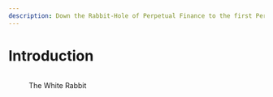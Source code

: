 ```yaml
---
description: Down the Rabbit-Hole of Perpetual Finance to the first Perpetual AMM
---
```


# Introduction

<figure><img src="https://upload.wikimedia.org/wikipedia/commons/thumb/4/42/The_White_Rabbit_(Tenniel)_-_The_Nursery_Alice_(1890)_-_BL.jpg/800px-The_White_Rabbit_(Tenniel)_-_The_Nursery_Alice_(1890)_-_BL.jpg" alt=""><figcaption><p>The White Rabbit</p></figcaption></figure>
